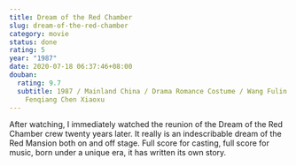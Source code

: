 ```yaml
---
title: Dream of the Red Chamber
slug: dream-of-the-red-chamber
category: movie
status: done
rating: 5
year: "1987"
date: 2020-07-18 06:37:46+08:00
douban:
  rating: 9.7
  subtitle: 1987 / Mainland China / Drama Romance Costume / Wang Fulin / Ouyang
    Fenqiang Chen Xiaoxu
---
```


After watching, I immediately watched the reunion of the Dream of the Red Chamber crew twenty years later. It really is an indescribable dream of the Red Mansion both on and off stage. Full score for casting, full score for music, born under a unique era, it has written its own story.
